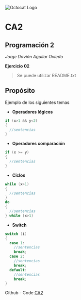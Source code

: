 ![Octocat Logo](https://civicio.files.wordpress.com/2013/03/github.png?w=256&h=256)

# CA2

## Programación 2
*Jorge Davián Aguilar Oviedo*

**Ejercicio 02**
>Se puede utilizar README.txt

## Propósito
Ejemplo de los siguientes temas
- **Operadores lógicos**
```C#
if (x>1 && y<2)
{
  //sentencias
}
```
- **Operadores comparación**
```C#
if (x >= y)
{
  //sentencias
}
```
- **Ciclos**
```C#
while (x>1)
{
  //sentencias
}
do 
{
  //sentencias
} while (x>1)
```
- **Switch**
```C#
switch (i)
{
  case 1:
    //sentencias
    break;
  case 2:
    //sentencias
    break;
  default:
    //sentencias
    break;
}
```
Github - Code
[CA2](https://github.com/Programacion-II/CA2)
